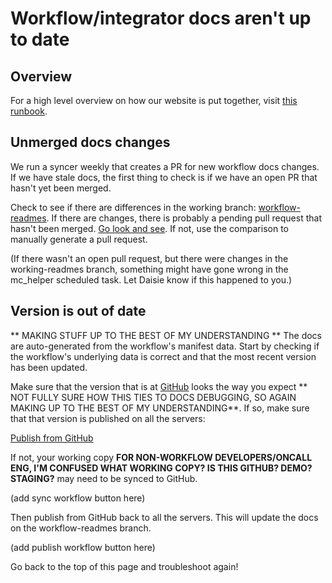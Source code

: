 # Workflow/integrator docs aren't up to date

## Overview

For a high level overview on how our website is put together, visit [this runbook](https://console.transposit.com/mc/t/transposit-eng/runbooks/debugging_our_website_www_and_docs).

## Unmerged docs changes

We run a syncer weekly that creates a PR for new workflow docs changes. If we have stale docs, the first thing to check is if we have an open PR that hasn't yet been merged.

Check to see if there are differences in the working branch: [workflow-readmes](https://github.com/transposit/www/compare/workflow-readmes). If there are changes, there is probably a pending pull request that hasn't been merged. [Go look and see](https://github.com/transposit/www/pulls). If not, use the comparison to manually generate a pull request.

(If there wasn't an open pull request, but there were changes in the working-readmes branch, something might have gone wrong in the mc_helper scheduled task. Let Daisie know if this happened to you.)

## Version is out of date

** MAKING STUFF UP TO THE BEST OF MY UNDERSTANDING **
The docs are auto-generated from the workflow's manifest data. Start by checking if the workflow's underlying data is correct and that the most recent version has been updated.

Make sure that the version that is at [GitHub](https://github.com/transposit-connectors) looks the way you expect ** NOT FULLY SURE HOW THIS TIES TO DOCS DEBUGGING, SO AGAIN MAKING UP TO THE BEST OF MY UNDERSTANDING**. If so, make sure that that version is published on all the servers:

[Publish from GitHub](https://console.staging.transposit.com/mc/t/transposit-workflows/actions/publish_to_github)

If not, your working copy **FOR NON-WORKFLOW DEVELOPERS/ONCALL ENG, I'M CONFUSED WHAT WORKING COPY? IS THIS GITHUB? DEMO? STAGING?** may need to be synced to GitHub.

(add sync workflow button here)

Then publish from GitHub back to all the servers. This will update the docs on the workflow-readmes branch.

(add publish workflow button here)

Go back to the top of this page and troubleshoot again!
